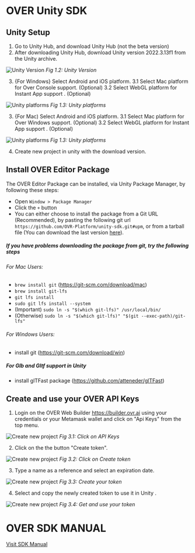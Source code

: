 # OVER Unity SDK

## Unity Setup
1. Go to Unity Hub, and download Unity Hub (not the beta version)
2. After downloading Unity Hub, download Unity version 2022.3.13f1 from the Unity archive.

![Unity Version](https://assets.ovr.ai/images/github-sdk/unity-builder-tutorial-01-2.png)
_Fig 1.2: Unity Version_

3.	{For Windows} Select Android and iOS platform.
3.1	Select Mac platform for Over Console support. (Optional)
3.2	Select WebGL platform for Instant App support . (Optional)

![Unity platforms](https://assets.ovr.ai/images/github-sdk/unity-builder-tutorial-02-1-2___.png)
_Fig 1.3: Unity platforms_

3.	{For Mac) Select Android and iOS platform.
3.1	Select Mac platform for Over Windows support. (Optional)
3.2	Select WebGL platform for Instant App support . (Optional)

![Unity platforms](https://assets.ovr.ai/images/github-sdk/unity-builder-tutorial-02-2___.png)
_Fig 1.3: Unity platforms_

4.	Create new project in unity with the download version.


## Install OVER Editor Package
 The OVER Editor Package can be installed, via Unity Package Manager, by following these steps:

- Open `Window > Package Manager`
- Click the `+` button
- You can either choose to install the package from a Git URL (Recommended), by pasting the following git url `https://github.com/OVR-Platform/unity-sdk.git#upm`, or from a tarball file (You can download the last version [here](https://github.com/OVR-Platform/unity-sdk/releases)).

##### If you have problems downloading the package from git, try the following steps
###### For Mac Users:
- `brew install git` (https://git-scm.com/download/mac)
- `brew install git-lfs`
- `git lfs install`
- `sudo git lfs install --system`
- (Important) `sudo ln -s "$(which git-lfs)" /usr/local/bin/`
- (Otherwise) `sudo ln -s "$(which git-lfs)" "$(git --exec-path)/git-lfs"`
###### For Windows Users:
- install git (https://git-scm.com/download/win)

##### For Glb and Gltf support in Unity
- install glTFast package (https://github.com/atteneder/glTFast)

## Create and use your OVER API Keys
1.	Login on the OVER Web Builder https://builder.ovr.ai using your credentials or your Metamask wallet and click on "Api Keys" from the top menu.

![Create new project](https://assets.ovr.ai/images/github-sdk/sdk1-tutorial-2___.png)
_Fig 3.1: Click on API Keys_

2. Click on the the button "Create token".

![Create new project](https://assets.ovr.ai/images/github-sdk/sdk2-tutorial.png)
_Fig 3.2: Click on Create token_

3.	Type a name as a reference and select an expiration date.

![Create new project](https://assets.ovr.ai/images/github-sdk/sdk3-tutorial-2___.png)
_Fig 3.3: Create your token_

4.	Select and copy the newly created token to use it in Unity .

![Create new project](https://assets.ovr.ai/images/github-sdk/sdk4-tutorial___.png)
_Fig 3.4: Get and use your token_

# OVER SDK MANUAL
[Visit SDK Manual](https://docs.overthereality.ai/over-sdk-manual/
)
